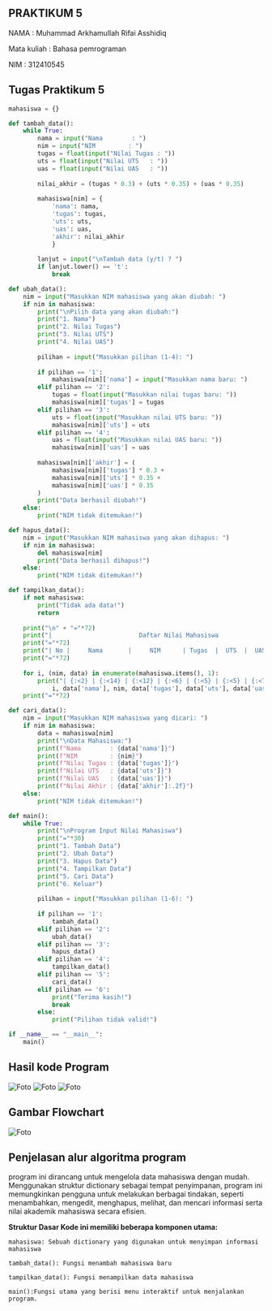 ## PRAKTIKUM 5

NAMA : Muhammad Arkhamullah Rifai Asshidiq

Mata kuliah : Bahasa pemrograman

NIM : 312410545

## Tugas Praktikum 5
```python
mahasiswa = {}

def tambah_data():
    while True:
        nama = input("Nama        : ")
        nim = input("NIM         : ")
        tugas = float(input("Nilai Tugas : "))
        uts = float(input("Nilai UTS   : "))
        uas = float(input("Nilai UAS   : "))
        
        nilai_akhir = (tugas * 0.3) + (uts * 0.35) + (uas * 0.35)
        
        mahasiswa[nim] = {
            'nama': nama, 
            'tugas': tugas, 
            'uts': uts, 
            'uas': uas, 
            'akhir': nilai_akhir
            }
        
        lanjut = input("\nTambah data (y/t) ? ")
        if lanjut.lower() == 't':
            break

def ubah_data():
    nim = input("Masukkan NIM mahasiswa yang akan diubah: ")
    if nim in mahasiswa:
        print("\nPilih data yang akan diubah:")
        print("1. Nama")
        print("2. Nilai Tugas")
        print("3. Nilai UTS")
        print("4. Nilai UAS")
        
        pilihan = input("Masukkan pilihan (1-4): ")
        
        if pilihan == '1':
            mahasiswa[nim]['nama'] = input("Masukkan nama baru: ")
        elif pilihan == '2':
            tugas = float(input("Masukkan nilai tugas baru: "))
            mahasiswa[nim]['tugas'] = tugas
        elif pilihan == '3':
            uts = float(input("Masukkan nilai UTS baru: "))
            mahasiswa[nim]['uts'] = uts
        elif pilihan == '4':
            uas = float(input("Masukkan nilai UAS baru: "))
            mahasiswa[nim]['uas'] = uas
        
        mahasiswa[nim]['akhir'] = (
            mahasiswa[nim]['tugas'] * 0.3 + 
            mahasiswa[nim]['uts'] * 0.35 + 
            mahasiswa[nim]['uas'] * 0.35
        )
        print("Data berhasil diubah!")
    else:
        print("NIM tidak ditemukan!")

def hapus_data():
    nim = input("Masukkan NIM mahasiswa yang akan dihapus: ")
    if nim in mahasiswa:
        del mahasiswa[nim]
        print("Data berhasil dihapus!")
    else:
        print("NIM tidak ditemukan!")

def tampilkan_data():
    if not mahasiswa:
        print("Tidak ada data!")
        return
    
    print("\n" + "="*72)
    print("|                        Daftar Nilai Mahasiswa                        |")
    print("="*72)
    print("| No |     Nama       |     NIM      | Tugas  |  UTS  |  UAS  | Akhir  |")
    print("="*72)
    
    for i, (nim, data) in enumerate(mahasiswa.items(), 1):
        print("| {:<2} | {:<14} | {:<12} | {:<6} | {:<5} | {:<5} | {:<7.2f}|".format(
            i, data['nama'], nim, data['tugas'], data['uts'], data['uas'], data['akhir'] ))
    print("="*72)

def cari_data():
    nim = input("Masukkan NIM mahasiswa yang dicari: ")
    if nim in mahasiswa:
        data = mahasiswa[nim]
        print("\nData Mahasiswa:")
        print(f"Nama        : {data['nama']}")
        print(f"NIM         : {nim}")
        print(f"Nilai Tugas : {data['tugas']}")
        print(f"Nilai UTS   : {data['uts']}")
        print(f"Nilai UAS   : {data['uas']}")
        print(f"Nilai Akhir : {data['akhir']:.2f}")
    else:
        print("NIM tidak ditemukan!")

def main():
    while True:
        print("\nProgram Input Nilai Mahasiswa")
        print("="*30)
        print("1. Tambah Data")
        print("2. Ubah Data")
        print("3. Hapus Data")
        print("4. Tampilkan Data")
        print("5. Cari Data")
        print("6. Keluar")
        
        pilihan = input("Masukkan pilihan (1-6): ")
        
        if pilihan == '1':
            tambah_data()
        elif pilihan == '2':
            ubah_data()
        elif pilihan == '3':
            hapus_data()
        elif pilihan == '4':
            tampilkan_data()
        elif pilihan == '5':
            cari_data()
        elif pilihan == '6':
            print("Terima kasih!")
            break
        else:
            print("Pilihan tidak valid!")

if __name__ == "__main__":
    main()
```

## Hasil kode Program
![Foto](https://github.com/MuhammadArkham/Foto/blob/main/Screenshot%202024-11-21%20195823.png?raw=true)
![Foto](https://github.com/MuhammadArkham/Foto/blob/main/Screenshot%202024-11-21%20195854.png?raw=true)
![Foto](https://github.com/MuhammadArkham/Foto/blob/main/Screenshot%202024-11-21%20200245.png?raw=true)

## Gambar Flowchart
![Foto](https://github.com/MuhammadArkham/labpy05/blob/main/Flowchart%20.png?raw=true)

## Penjelasan alur algoritma program

 program ini dirancang untuk mengelola data mahasiswa dengan mudah. Menggunakan struktur dictionary sebagai tempat penyimpanan, program ini memungkinkan pengguna untuk melakukan berbagai tindakan, seperti menambahkan, mengedit, menghapus, melihat, dan mencari informasi serta nilai akademik mahasiswa secara efisien.

__Struktur Dasar Kode ini memiliki beberapa komponen utama:__
```
mahasiswa: Sebuah dictionary yang digunakan untuk menyimpan informasi mahasiswa

tambah_data(): Fungsi menambah mahasiswa baru

tampilkan_data(): Fungsi menampilkan data mahasiswa

main():Fungsi utama yang berisi menu interaktif untuk menjalankan program.
```
